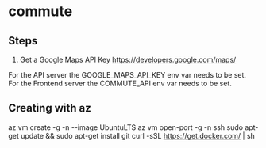 # commute

## Steps

1. Get a Google Maps API Key
    https://developers.google.com/maps/

For the API server the GOOGLE_MAPS_API_KEY env var needs to be set.
For the Frontend server the COMMUTE_API env var needs to be set.

## Creating with az

az vm create -g <RG> -n <NAME> --image UbuntuLTS
az vm open-port -g <RG> -n <NAME>
ssh <ip-address>
sudo apt-get update && sudo apt-get install git
curl -sSL https://get.docker.com/ | sh
